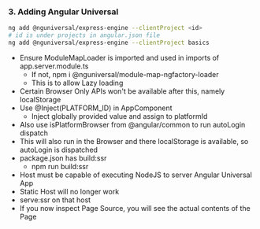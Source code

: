 ### 3. Adding Angular Universal

```sh
ng add @nguniversal/express-engine --clientProject <id>
# id is under projects in angular.json file
ng add @nguniversal/express-engine --clientProject basics
```
* Ensure ModuleMapLoader is imported and used in imports of app.server.module.ts
  * If not, npm i @nguniversal/module-map-ngfactory-loader
  * This is to allow Lazy loading
* Certain Browser Only APIs won't be available after this, namely localStorage
* Use @Inject(PLATFORM_ID) in AppComponent 
  * Inject globally provided value and assign to platformId
* Also use isPlatformBrowser from @angular/common to run autoLogin dispatch
* This will also run in the Browser and there localStorage is available, so autoLogin is dispatched
* package.json has build:ssr
  * npm run build:ssr
* Host must be capable of executing NodeJS to server Angular Universal App
* Static Host will no longer work
* serve:ssr on that host
* If you now inspect Page Source, you will see the actual contents of the Page